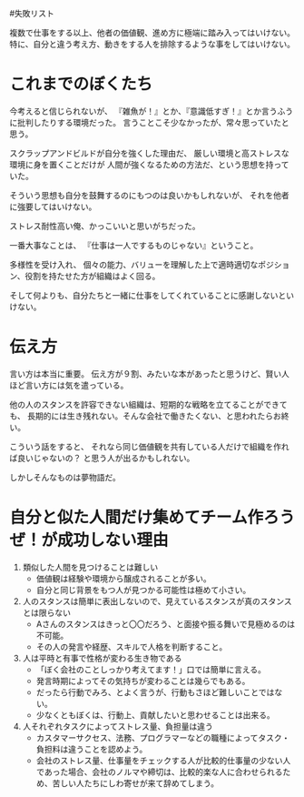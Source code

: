 #失敗リスト

複数で仕事をする以上、他者の価値観、進め方に極端に踏み入ってはいけない。
特に、自分と違う考え方、動きをする人を排除するような事をしてはいけない。

# これまでのぼくたち

今考えると信じられないが、
『雑魚が！』とか、『意識低すぎ！』とか言うふうに批判したりする環境だった。
言うことこそ少なかったが、常々思っていたと思う。

スクラップアンドビルドが自分を強くした理由だ、
厳しい環境と高ストレスな環境に身を置くことだけが
人間が強くなるための方法だ、という思想を持っていた。

そういう思想も自分を鼓舞するのにもつのは良いかもしれないが、
それを他者に強要してはいけない。

ストレス耐性高い俺、かっこいいと思いがちだった。

一番大事なことは、
『仕事は一人でするものじゃない』ということ。

多様性を受け入れ、
個々の能力、バリューを理解した上で適時適切なポジション、役割を持たせた方が組織はよく回る。

そして何よりも、自分たちと一緒に仕事をしてくれていることに感謝しないといけない。

# 伝え方

言い方は本当に重要。
伝え方が９割、みたいな本があったと思うけど、賢い人ほど言い方には気を遣っている。

他の人のスタンスを許容できない組織は、短期的な戦略を立てることができても、
長期的には生き残れない。そんな会社で働きたくない、と思われたらお終い。

こういう話をすると、
それなら同じ価値観を共有している人だけで組織を作れば良いじゃないの？
と思う人が出るかもしれない。

しかしそんなものは夢物語だ。

# 自分と似た人間だけ集めてチーム作ろうぜ！が成功しない理由

1. 類似した人間を見つけることは難しい
	- 価値観は経験や環境から醸成されることが多い。
	- 自分と同じ背景をもつ人が見つかる可能性は極めて小さい。
2. 人のスタンスは簡単に表出しないので、見えているスタンスが真のスタンスとは限らない
	- Aさんのスタンスはきっと〇〇だろう、と面接や振る舞いで見極めるのは不可能。
	- その人の発言や経歴、スキルで人格を判断すること。
3. 人は平時と有事で性格が変わる生き物である
	- 「ぼく会社のことしっかり考えてます！」口では簡単に言える。
	- 発言時期によってその気持ちが変わることは幾らでもある。
	- だったら行動でみろ、とよく言うが、行動もさほど難しいことではない。
	- 少なくともぼくは、行動上、貢献したいと思わせることは出来る。
4. 人それぞれタスクによってストレス量、負担量は違う
	- カスタマーサクセス、法務、プログラマーなどの職種によってタスク・負担料は違うことを認めよう。
	- 会社のストレス量、仕事量をチェックする人が比較的仕事量の少ない人であった場合、会社のノルマや締切は、比較的楽な人に合わせられるため、苦しい人たちにしわ寄せが来て辞めてしまう。
